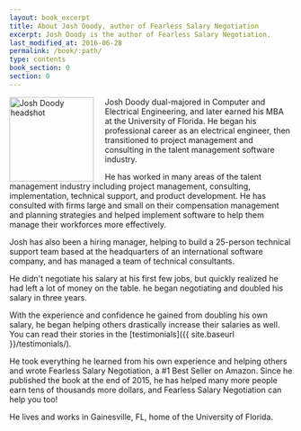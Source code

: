 ```yaml
---
layout: book_excerpt
title: About Josh Doody, author of Fearless Salary Negotiation
excerpt: Josh Doody is the author of Fearless Salary Negotiation.
last_modified_at: 2016-06-28
permalink: /book/:path/
type: contents
book_section: 0
section: 0
---
```

<img src="{{ site.baseurl }}/images/josh-doody-200px-circle.png" alt="Josh Doody headshot" class="author__image" width="150" style="float: left; margin-right: 20px;">
					
Josh Doody dual-majored in Computer and Electrical Engineering, and later earned his MBA at the University of Florida. He began his professional career as an electrical engineer, then transitioned to project management and consulting in the talent management software industry. 

He has worked in many areas of the talent management industry including project management, consulting, implementation, technical support, and product development. He has consulted with firms large and small on their compensation management and planning strategies and helped implement software to help them manage their workforces more effectively.

Josh has also been a hiring manager, helping to build a 25-person technical support team based at the headquarters of an international software company, and has managed a team of technical consultants.

He didn't negotiate his salary at his first few jobs, but quickly realized he had left a lot of money on the table. he began negotiating and doubled his salary in three years.

With the experience and confidence he gained from doubling his own salary, he began helping others drastically increase their salaries as well. You can read their stories in the [testimonials]({{ site.baseurl }}/testimonials/).

He took everything he learned from his own experience and helping others and wrote Fearless Salary Negotiation, a #1 Best Seller on Amazon. Since he published the book at the end of 2015, he has helped many more people earn tens of thousands more dollars, and Fearless Salary Negotiation can help you too!

He lives and works in Gainesville, FL, home of the University of Florida.